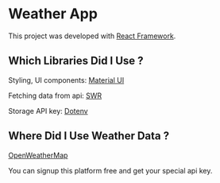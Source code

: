 # Weather App

This project was developed with [React Framework](https://github.com/facebook/create-react-app).

## Which Libraries Did I Use ?

Styling, UI components: [Material UI](https://mui.com/)

Fetching data from api: [SWR](https://swr.vercel.app/)

Storage API key: [Dotenv](https://github.com/motdotla/dotenv)

## Where Did I Use Weather Data ?

[OpenWeatherMap](https://openweathermap.org/)

You can signup this platform free and get your special api key.
